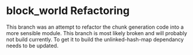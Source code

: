 # block_world Refactoring
This branch was an attempt to refactor the chunk generation code into a more sensible module. This branch is most likely broken and will probably not build currently. To get it to build the unlinked-hash-map dependancy needs to be updated.
